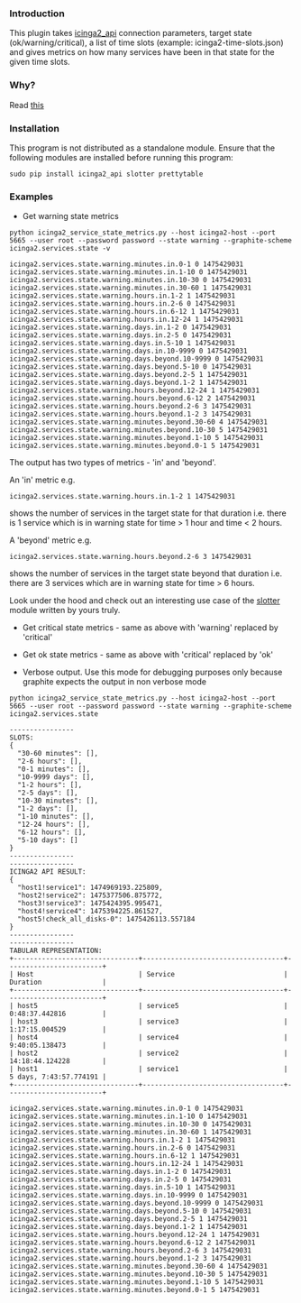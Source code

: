 ### Introduction

This plugin takes [icinga2_api](https://github.com/saurabh-hirani/icinga2_api) connection parameters, target state (ok/warning/critical), a list of time slots (example: icinga2-time-slots.json) and gives metrics on how many services have been in that state for the given time slots.

### Why?

Read [this](TODO)

### Installation

This program is not distributed as a standalone module. Ensure that the following modules are installed before running this program:

```
sudo pip install icinga2_api slotter prettytable
```

### Examples

- Get warning state metrics

```
python icinga2_service_state_metrics.py --host icinga2-host --port 5665 --user root --password password --state warning --graphite-scheme icinga2.services.state -v

icinga2.services.state.warning.minutes.in.0-1 0 1475429031
icinga2.services.state.warning.minutes.in.1-10 0 1475429031
icinga2.services.state.warning.minutes.in.10-30 0 1475429031
icinga2.services.state.warning.minutes.in.30-60 1 1475429031
icinga2.services.state.warning.hours.in.1-2 1 1475429031
icinga2.services.state.warning.hours.in.2-6 0 1475429031
icinga2.services.state.warning.hours.in.6-12 1 1475429031
icinga2.services.state.warning.hours.in.12-24 1 1475429031
icinga2.services.state.warning.days.in.1-2 0 1475429031
icinga2.services.state.warning.days.in.2-5 0 1475429031
icinga2.services.state.warning.days.in.5-10 1 1475429031
icinga2.services.state.warning.days.in.10-9999 0 1475429031
icinga2.services.state.warning.days.beyond.10-9999 0 1475429031
icinga2.services.state.warning.days.beyond.5-10 0 1475429031
icinga2.services.state.warning.days.beyond.2-5 1 1475429031
icinga2.services.state.warning.days.beyond.1-2 1 1475429031
icinga2.services.state.warning.hours.beyond.12-24 1 1475429031
icinga2.services.state.warning.hours.beyond.6-12 2 1475429031
icinga2.services.state.warning.hours.beyond.2-6 3 1475429031
icinga2.services.state.warning.hours.beyond.1-2 3 1475429031
icinga2.services.state.warning.minutes.beyond.30-60 4 1475429031
icinga2.services.state.warning.minutes.beyond.10-30 5 1475429031
icinga2.services.state.warning.minutes.beyond.1-10 5 1475429031
icinga2.services.state.warning.minutes.beyond.0-1 5 1475429031
```

The output has two types of metrics - 'in' and 'beyond'.

An 'in' metric e.g.

```
icinga2.services.state.warning.hours.in.1-2 1 1475429031
```

shows the number of services in the target state for that duration i.e. there is 1 service which is in warning state for time > 1 hour and time < 2 hours.

A 'beyond' metric e.g.

```
icinga2.services.state.warning.hours.beyond.2-6 3 1475429031
```

shows the number of services in the target state beyond that duration i.e. there are 3 services which are in warning state for time > 6 hours.

Look under the hood and check out an interesting use case of the [slotter](https://github.com/saurabh-hirani/slotter) module written by yours truly.

- Get critical state metrics - same as above with 'warning' replaced by 'critical'

- Get ok state metrics - same as above with 'critical' replaced by 'ok'

- Verbose output. Use this mode for debugging purposes only because graphite expects the output in non verbose mode

```
python icinga2_service_state_metrics.py --host icinga2-host --port 5665 --user root --password password --state warning --graphite-scheme icinga2.services.state

----------------
SLOTS:
{
  "30-60 minutes": [],
  "2-6 hours": [],
  "0-1 minutes": [],
  "10-9999 days": [],
  "1-2 hours": [],
  "2-5 days": [],
  "10-30 minutes": [],
  "1-2 days": [],
  "1-10 minutes": [],
  "12-24 hours": [],
  "6-12 hours": [],
  "5-10 days": []
}
----------------
----------------
ICINGA2 API RESULT:
{
  "host1!service1": 1474969193.225809,
  "host2!service2": 1475377506.875772,
  "host3!service3": 1475424395.995471,
  "host4!service4": 1475394225.861527,
  "host5!check_all_disks-0": 1475426113.557184
}
----------------
----------------
TABULAR REPRESENTATION:
+-------------------------------+-----------------------------------+------------------------+
| Host                          | Service                           | Duration               |
+-------------------------------+-----------------------------------+------------------------+
| host5                         | service5                          | 0:48:37.442816         |
| host3                         | service3                          | 1:17:15.004529         |
| host4                         | service4                          | 9:40:05.138473         |
| host2                         | service2                          | 14:18:44.124228        |
| host1                         | service1                          | 5 days, 7:43:57.774191 |
+-------------------------------+-----------------------------------+------------------------+

icinga2.services.state.warning.minutes.in.0-1 0 1475429031
icinga2.services.state.warning.minutes.in.1-10 0 1475429031
icinga2.services.state.warning.minutes.in.10-30 0 1475429031
icinga2.services.state.warning.minutes.in.30-60 1 1475429031
icinga2.services.state.warning.hours.in.1-2 1 1475429031
icinga2.services.state.warning.hours.in.2-6 0 1475429031
icinga2.services.state.warning.hours.in.6-12 1 1475429031
icinga2.services.state.warning.hours.in.12-24 1 1475429031
icinga2.services.state.warning.days.in.1-2 0 1475429031
icinga2.services.state.warning.days.in.2-5 0 1475429031
icinga2.services.state.warning.days.in.5-10 1 1475429031
icinga2.services.state.warning.days.in.10-9999 0 1475429031
icinga2.services.state.warning.days.beyond.10-9999 0 1475429031
icinga2.services.state.warning.days.beyond.5-10 0 1475429031
icinga2.services.state.warning.days.beyond.2-5 1 1475429031
icinga2.services.state.warning.days.beyond.1-2 1 1475429031
icinga2.services.state.warning.hours.beyond.12-24 1 1475429031
icinga2.services.state.warning.hours.beyond.6-12 2 1475429031
icinga2.services.state.warning.hours.beyond.2-6 3 1475429031
icinga2.services.state.warning.hours.beyond.1-2 3 1475429031
icinga2.services.state.warning.minutes.beyond.30-60 4 1475429031
icinga2.services.state.warning.minutes.beyond.10-30 5 1475429031
icinga2.services.state.warning.minutes.beyond.1-10 5 1475429031
icinga2.services.state.warning.minutes.beyond.0-1 5 1475429031
```
